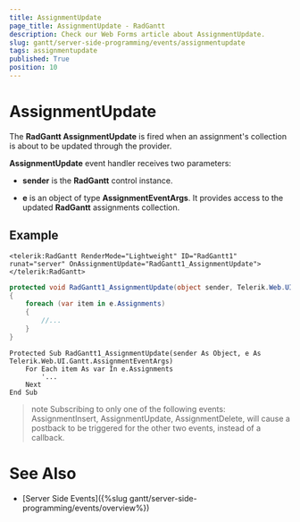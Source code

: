 ```yaml
---
title: AssignmentUpdate
page_title: AssignmentUpdate - RadGantt
description: Check our Web Forms article about AssignmentUpdate.
slug: gantt/server-side-programming/events/assignmentupdate
tags: assignmentupdate
published: True
position: 10
---
```


# AssignmentUpdate

The **RadGantt AssignmentUpdate** is fired when an assignment's collection is about to be updated through the provider.

**AssignmentUpdate** event handler receives two parameters:

* **sender** is the **RadGantt** control instance.

* **e** is an object of type **AssignmentEventArgs**. It provides access to the updated **RadGantt** assignments collection.

## Example

````ASP.NET
<telerik:RadGantt RenderMode="Lightweight" ID="RadGantt1" runat="server" OnAssignmentUpdate="RadGantt1_AssignmentUpdate"></telerik:RadGantt>
````

````C#
protected void RadGantt1_AssignmentUpdate(object sender, Telerik.Web.UI.Gantt.AssignmentEventArgs e)
{
    foreach (var item in e.Assignments)
    {
        //...
    }
}
````
````VB.NET
Protected Sub RadGantt1_AssignmentUpdate(sender As Object, e As Telerik.Web.UI.Gantt.AssignmentEventArgs)
    For Each item As var In e.Assignments
        '...
    Next
End Sub
````

>note Subscribing to only one of the following events: AssignmentInsert, AssignmentUpdate, AssignmentDelete, will cause a postback to be triggered for the other two events, instead of a callback.
>

# See Also

 * [Server Side Events]({%slug gantt/server-side-programming/events/overview%})
 
